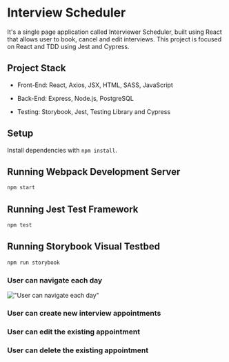 # Interview Scheduler
It's a single page application called Interviewer Scheduler,  built using React that allows user to book, cancel and edit interviews.
This project is focused on React and TDD using Jest and Cypress. 


## Project Stack

- Front-End: React, Axios, JSX, HTML, SASS, JavaScript

- Back-End: Express, Node.js, PostgreSQL

- Testing: Storybook, Jest, Testing Library and Cypress


## Setup

Install dependencies with `npm install`.

## Running Webpack Development Server

```sh
npm start
```

## Running Jest Test Framework

```sh
npm test
```

## Running Storybook Visual Testbed

```sh
npm run storybook
```

### User can navigate each day
!["User can navigate each day"]()

### User can create new interview appointments


### User can edit the existing appointment


### User can delete the existing appointment